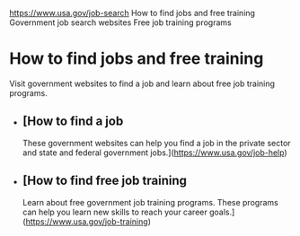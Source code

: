 

https://www.usa.gov/job-search
How to find jobs and free training
Government job search websites
Free job training programs

How to find jobs and free training
==================================

Visit government websites to find a job and learn about free job training programs.

* [How to find a job
  -----------------

  These government websites can help you find a job in the private sector and state and federal government jobs.](https://www.usa.gov/job-help)
* [How to find free job training
  -----------------------------

  Learn about free government job training programs. These programs can help you learn new skills to reach your career goals.](https://www.usa.gov/job-training)
